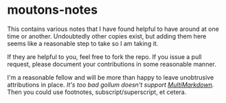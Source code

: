 moutons-notes
=============

This contains various notes that I have found helpful to have around at one time or another. Undoubtedly other copies exist, but adding them here seems like a reasonable step to take so I am taking it.

If they are helpful to you, feel free to fork the repo. If you issue a pull request, please document your contributions in some reasonable manner.

I'm a reasonable fellow and will be more than happy to leave unobtrusive attributions in place. *It's too bad gollum doesn't support [MultiMarkdown](http://fletcherpenney.net/multimarkdown/).* Then you could use footnotes, subscript/superscript, et cetera.
